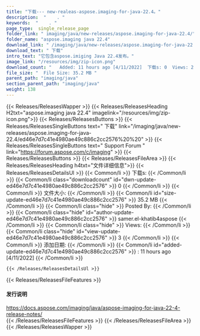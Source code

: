 ```yaml
---
title: "下载--- new-realeas-aspose.imaging-for-java-22.4。" 
description:  "    . " 
keywords:  "    . " 
page_type:  single_release_page
folder_link: " imaging/java/new-releases/aspose.imaging-for-java-22.4/"
folder_name: "aspose.imaging java 22.4"
download_link: " /imaging/java/new-releases/aspose.imaging-for-java-22.4/ed46e7d7c41e4980ae49c886c2cc2576"
download_text: " 下载"
intro_text: "它包含aspose.imiging Java 22.4发布。"
image_link: "/resources/img/zip-icon.png"
download_count: "   Added: 11 hours ago [4/11/2022]  下载s: 0  Views: 2"
file_size: "  File Size: 35.2 MB "
parent_path: "imaging/java"
section_parent_path: "imaging/java"
weight: 138
---
```


{{< Releases/ReleasesWapper >}}
  {{< Releases/ReleasesHeading H2txt="aspose.imaging java 22.4" imagelink="/resources/img/zip-icon.png">}}
  {{< Releases/ReleasesButtons >}}
    {{< Releases/ReleasesSingleButtons text=" 下载" link="/imaging/java/new-releases/aspose.imaging-for-java-22.4/ed46e7d7c41e4980ae49c886c2cc2576%20%20" >}}
    {{< Releases/ReleasesSingleButtons text=" Support Forum " link="https://forum.aspose.com/c/imaging" >}}
  {{< Releases/ReleasesButtons >}}
  {{< Releases/ReleasesFileArea >}}
    {{< Releases/ReleasesHeading h4txt="文件详细信息">}}
    {{< Releases/ReleasesDetailsUl >}}
            {{< Common/li  >}} 下载s: {{< /Common/li >}} 
      {{< Common/li class="downloadcount" id="dwn-update-ed46e7d7c41e4980ae49c886c2cc2576" >}} 0 {{< /Common/li >}} 
      {{< Common/li  >}} 文件大小: {{< /Common/li >}} 
      {{< Common/li id="size-update-ed46e7d7c41e4980ae49c886c2cc2576" >}} 35.2 MB {{< /Common/li >}} 
      {{< Common/li  class="hide" >}} Posted By: {{< /Common/li >}} 
      {{< Common/li class="hide" id="author-update-ed46e7d7c41e4980ae49c886c2cc2576" >}} samer.el-khatib4aspose {{< /Common/li >}} 
      {{< Common/li class="hide"  >}} Views: {{< /Common/li >}} 
      {{< Common/li class="hide" id="view-update-ed46e7d7c41e4980ae49c886c2cc2576" >}} 3 {{< /Common/li >}} 
      {{< Common/li  >}} 添加日期: {{< /Common/li >}} 
      {{< Common/li id="added-update-ed46e7d7c41e4980ae49c886c2cc2576" >}} : 11 hours ago [4/11/2022] {{< /Common/li >}} 

    {{< /Releases/ReleasesDetailsUl >}}

  {{< Releases/ReleasesFileFeatures >}}
      <h4>发行说明</h4><div><a href="https://docs.aspose.com/imaging/java/aspose-imaging-for-java-22-4-release-notes/">https://docs.aspose.com/imaging/java/aspose-imaging-for-java-22-4-release-notes/</a></div>
  {{< /Releases/ReleasesFileFeatures >}}
 {{< /Releases/ReleasesFileArea >}}
{{< /Releases/ReleasesWapper >}}


